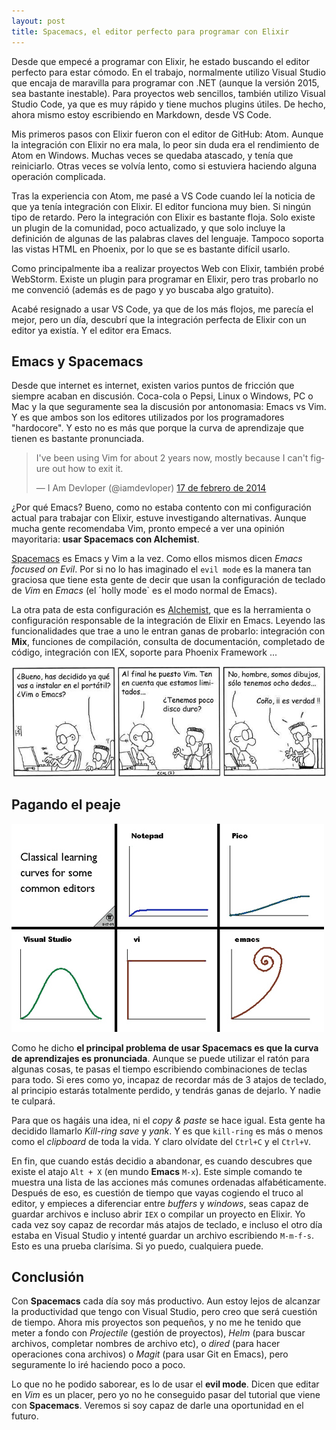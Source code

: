 ```yaml
---
layout: post
title: Spacemacs, el editor perfecto para programar con Elixir
---
```


Desde que empecé a programar con Elixir, he estado buscando el editor perfecto para estar cómodo. En el trabajo, normalmente utilizo Visual Studio
que encaja de maravilla para programar con .NET (aunque la versión 2015, sea bastante inestable). Para proyectos web sencillos, también utilizo Visual Studio Code,
ya que es muy rápido y tiene muchos plugins útiles. De hecho, ahora mismo estoy escribiendo en Markdown, desde VS Code.

Mis primeros pasos con Elixir fueron con el editor de GitHub: Atom. Aunque la integración con Elixir no era mala, lo peor sin duda era el rendimiento de Atom en Windows. Muchas veces se quedaba atascado, y tenía que reiniciarlo. Otras veces se volvía lento, como si estuviera haciendo alguna operación complicada. 

Tras la experiencia con Atom, me pasé a VS Code cuando leí la noticia de que ya tenía integración con Elixir. El editor funciona muy bien. Si ningún tipo de retardo. Pero la integración con Elixir es bastante floja. Solo existe un plugin de la comunidad, poco actualizado, y que solo incluye la definición de algunas de las palabras claves del lenguaje. Tampoco soporta las vistas HTML en Phoenix, por lo que se es bastante difícil usarlo.

Como principalmente iba a realizar proyectos Web con Elixir, también probé WebStorm. 
Existe un plugin para programar en Elixir, pero tras probarlo no me convenció (además es de pago y yo buscaba algo gratuito). 

Acabé resignado a usar VS Code, ya que de los más flojos, me parecía el mejor, pero un día, descubrí que la integración perfecta de Elixir con un editor ya existía. Y el editor era Emacs.

## Emacs y Spacemacs

Desde que internet es internet, existen varios puntos de fricción que siempre acaban en discusión. Coca-cola o  Pepsi, Linux o Windows, PC o Mac y la que seguramente sea la discusión por antonomasia: Emacs vs Vim. Y es que ambos son los editores utilizados por los programadores "hardocore". Y esto no es más que porque la curva de aprendizaje que tienen es bastante pronunciada.

<blockquote class="twitter-tweet" data-lang="es"><p lang="en" dir="ltr">I&#39;ve been using Vim for about 2 years now, mostly because I can&#39;t figure out how to exit it.</p>&mdash; I Am Devloper (@iamdevloper) <a href="https://twitter.com/iamdevloper/status/435555976687923200">17 de febrero de 2014</a></blockquote>
<script async src="//platform.twitter.com/widgets.js" charset="utf-8"></script>


¿Por qué Emacs? Bueno, como no estaba contento con mi configuración actual para trabajar con Elixir, estuve investigando alternativas. Aunque mucha gente recomendaba Vim, pronto empecé a ver una opinión mayoritaria: **usar Spacemacs con Alchemist**.  

[Spacemacs](http://spacemacs.org/) es Emacs y Vim a la vez. Como ellos mismos dicen *Emacs focused on Evil*. Por si no lo has imaginado el `evil mode` es la manera tan graciosa que tiene esta gente de decir que usan la configuración de teclado de *Vim* en *Emacs* (el ´holly mode` es el modo normal de Emacs).

La otra pata de esta configuración es [Alchemist](https://github.com/tonini/alchemist.el), que es la herramienta o configuración responsable de la integración de Elixir en Emacs. Leyendo las funcionalidades que trae a uno le entran ganas de probarlo: integración con **Mix**, funciones de compilación, consulta de documentación, completado de código, integración con IEX, soporte para Phoenix Framework ...      


![Tira Ecol](/img/posts/2016/tiraecol-3.jpg)


## Pagando el peaje

![Curvas de aprendizaje en algunos editores](/img/posts/2016/learning_curve.jpg)

Como he dicho **el principal problema de usar Spacemacs es que la curva de aprendizajes es pronunciada**. Aunque se puede utilizar el ratón para algunas cosas, te pasas el tiempo escribiendo combinaciones de teclas para todo. Si eres como yo, incapaz de recordar más de 3 atajos de teclado, al principio estarás totalmente perdido, y tendrás ganas de dejarlo. Y nadie te culpará.

Para que os hagáis una idea, ni el *copy & paste* se hace igual. Esta gente ha decidido llamarlo *Kill-ring save* y *yank*. Y es que `kill-ring` es más o menos como el *clipboard* de toda la vida. Y claro olvídate del `Ctrl+C` y el `Ctrl+V`.  

En fin, que cuando estás decidio a abandonar, es cuando descubres que existe el atajo `Alt + X` (en mundo **Emacs** `M-x`). Este simple comando te muestra una lista de las acciones más comunes ordenadas alfabéticamente. Después de eso, es cuestión de tiempo que vayas cogiendo el truco al editor, y empieces a diferenciar entre *buffers* y *windows*, seas capaz de guardar archivos e incluso abrir `IEX` o compilar un proyecto en Elixir. Yo cada vez soy capaz de recordar más atajos de teclado, e incluso el otro día estaba en Visual Studio y intenté guardar un archivo escribiendo `M-m-f-s`. Esto es una prueba clarísima. Si yo puedo, cualquiera puede.

## Conclusión

Con **Spacemacs** cada día soy más productivo. Aun estoy lejos de alcanzar la productividad que tengo con Visual Studio, pero creo que será cuestión de tiempo. Ahora mis proyectos son pequeños, y no me he tenido que meter a fondo con *Projectile* (gestión de proyectos), *Helm* (para buscar archivos, completar nombres de archivo etc), o *dired* (para hacer operaciones cona archivos) o *Magit* (para usar Git en Emacs), pero seguramente lo iré haciendo poco a poco.

Lo que no he podido saborear, es lo de usar el **evil mode**. Dicen que editar en *Vim* es un placer, pero yo no he conseguido pasar del tutorial que viene con **Spacemacs**. Veremos si soy capaz de darle una oportunidad en el futuro.






